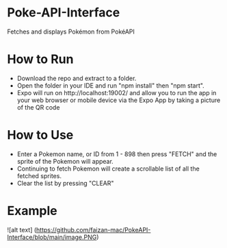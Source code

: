 # Poke-API-Interface
Fetches and displays Pokémon from PokéAPI

# How to Run
* Download the repo and extract to a folder.
* Open the folder in your IDE and run "npm install" then "npm start".
* Expo will run on http://localhost:19002/ and allow you to run the app in your web browser or mobile device via the Expo App by taking a picture of the QR code

# How to Use
* Enter a Pokemon name, or ID from 1 - 898 then press "FETCH" and the sprite of the Pokemon will appear.
* Continuing to fetch Pokemon will create a scrollable list of all the fetched sprites.
* Clear the list by pressing "CLEAR"

# Example
![alt text] (https://github.com/faizan-mac/PokeAPI-Interface/blob/main/image.PNG)
